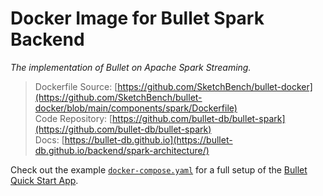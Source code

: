 # Docker Image for Bullet Spark Backend

_The implementation of Bullet on Apache Spark Streaming._

> Dockerfile Source: [https://github.com/SketchBench/bullet-docker](https://github.com/SketchBench/bullet-docker/blob/main/components/spark/Dockerfile)  
> Code Repository: [https://github.com/bullet-db/bullet-spark](https://github.com/bullet-db/bullet-spark)  
> Docs: [https://bullet-db.github.io](https://bullet-db.github.io/backend/spark-architecture/)

Check out the example [`docker-compose.yaml`](https://github.com/SketchBench/bullet-docker/blob/main/docker-compose.yml) for a full setup of the [Bullet Quick Start App](https://bullet-db.github.io/quick-start/spark/).

